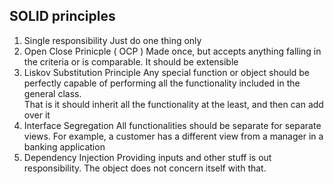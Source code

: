 ## SOLID principles

1. Single responsibility
	Just do one thing only
2. Open Close Prinicple ( OCP )
	Made once, but accepts anything falling in the criteria or is comparable. It should be extensible
3. Liskov Substitution Principle
	Any special function or object should be perfectly capable of performing all the functionality included in the general class.   
    That is it should inherit all the functionality at the least, and then can add over it
4. Interface Segregation
	All functionalities should be separate for separate views. For example, a customer has a different view from a manager in a banking 
	application
5. Dependency Injection
	Providing inputs and other stuff is out responsibility. The object does not concern itself with that. 


